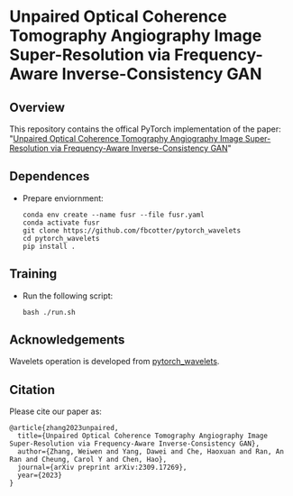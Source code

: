 # Unpaired Optical Coherence Tomography Angiography Image Super-Resolution via Frequency-Aware Inverse-Consistency GAN

## Overview


This repository contains the offical PyTorch implementation of the paper: "[Unpaired Optical Coherence Tomography Angiography Image Super-Resolution via Frequency-Aware Inverse-Consistency GAN](https://arxiv.org/pdf/2309.17269.pdf)"


## Dependences
- Prepare enviornment:
  ```shell script
  conda env create --name fusr --file fusr.yaml
  conda activate fusr
  git clone https://github.com/fbcotter/pytorch_wavelets
  cd pytorch_wavelets
  pip install .
  ```

## Training
- Run the following script:
  ```shell script
  bash ./run.sh
  ``` 

## Acknowledgements
Wavelets operation is developed from [pytorch_wavelets](https://github.com/fbcotter/pytorch_wavelets).


## Citation
Please cite our paper as:
```
@article{zhang2023unpaired,
  title={Unpaired Optical Coherence Tomography Angiography Image Super-Resolution via Frequency-Aware Inverse-Consistency GAN},
  author={Zhang, Weiwen and Yang, Dawei and Che, Haoxuan and Ran, An Ran and Cheung, Carol Y and Chen, Hao},
  journal={arXiv preprint arXiv:2309.17269},
  year={2023}
}
```
